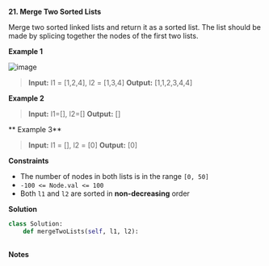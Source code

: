 **21. Merge Two Sorted Lists**

Merge two sorted linked lists and return it as a sorted list. The list should be made by splicing together the nodes of the first two lists.

**Example 1**

![image](https://user-images.githubusercontent.com/51500878/130703652-96d4692c-e071-4c06-b182-e65110186454.png)

> **Input:** l1 = [1,2,4], l2 = [1,3,4]
> **Output:** [1,1,2,3,4,4]

**Example 2**

> **Input:** l1=[], l2=[]
> **Output:** []

** Example 3**

> **Input:** l1 = [], l2 = [0]
> **Output:** [0]

**Constraints**

- The number of nodes in both lists is in the range `[0, 50]`
- `-100 <= Node.val <= 100`
- Both `l1` and `l2` are sorted in **non-decreasing** order

**Solution**

```python
class Solution:
    def mergeTwoLists(self, l1, l2):
        
```

**Notes**

